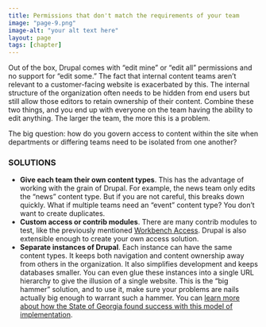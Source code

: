 ```yaml
---
title: Permissions that don't match the requirements of your team
image: "page-9.png"
image-alt: "your alt text here"
layout: page
tags: [chapter]
---
```


Out of the box, Drupal comes with “edit mine” or “edit all” permissions
and no support for “edit some.” The fact that internal content teams aren’t
relevant to a customer-facing website is exacerbated by this. The internal
structure of the organization often needs to be hidden from end users but
still allow those editors to retain ownership of their content. Combine these
two things, and you end up with everyone on the team having the ability to
edit anything. The larger the team, the more this is a problem.

The big question: how do you govern access to content within the site when
departments or differing teams need to be isolated from one another?

### SOLUTIONS

- **Give each team their own content types**. This has the advantage of
working with the grain of Drupal. For example, the news team only edits
the “news” content type. But if you are not careful, this breaks down
quickly. What if multiple teams need an “event” content type? You don’t
want to create duplicates.
- **Custom access or contrib modules**. There are many contrib modules
to test, like the previously mentioned [Workbench Access](https://www.drupal.org/project/workbench_access). Drupal is also
extensible enough to create your own access solution.
- **Separate instances of Drupal**. Each instance can have the same content
types. It keeps both navigation and content ownership away from others
in the organization. It also simplifies development and keeps databases
smaller. You can even glue these instances into a single URL hierarchy
to give the illusion of a single website. This is the “big hammer” solution,
and to use it, make sure your problems are nails actually big enough
to warrant such a hammer. You can [learn more about how the State of Georgia found success with this model of implementation](https://www.lullabot.com/our-work/govhub-building-georgias-digital-future).
